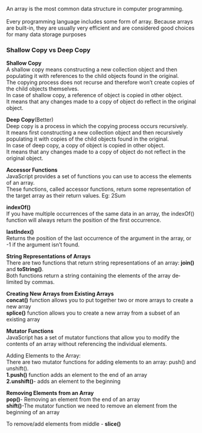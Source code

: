 An array is the most common data structure in computer programming. <br><br>Every programming language includes some form of array. Because arrays are built-in, they are
usually very efficient and are considered good choices for many data storage purposes

### Shallow Copy vs Deep Copy
**Shallow Copy**<br>
A shallow copy means constructing a new collection object and then populating it with references to the child objects found in the original. <br>
The copying process does not recurse and therefore won’t create copies of the child objects themselves.<br> In case of shallow copy, a reference of object is copied in other object. <br>It means that any changes made to a copy of object do reflect in the original object.

**Deep Copy**(Better)<br>
Deep copy is a process in which the copying process occurs recursively. <br>
It means first constructing a new collection object and then recursively populating it with copies of the child objects found in the original. <br>
In case of deep copy, a copy of object is copied in other object. <br>
It means that any changes made to a copy of object do not reflect in the original object.

**Accessor Functions**<br>
JavaScript provides a set of functions you can use to access the elements of an array.<br>
These functions, called accessor functions, return some representation of the target array
as their return values.
Eg: 2Sum

**indexOf()**<br>
If you have multiple occurrences of the same data in an array, the indexOf() function
will always return the position of the first occurrence.

**lastIndex()**<br>
Returns the position of the last occurrence of the argument in the array, or -1
if the argument isn’t found.

**String Representations of Arrays**<br>
There are two functions that return string representations of an array:
**join()** and **toString()**.<br> Both functions return a string containing the elements of the array de‐limited by commas.

**Creating New Arrays from Existing Arrays**<br>
**concat()** function allows you to put together two or more arrays to create a new array<br>
**splice()** function allows you to create a new array from a subset of an existing array

**Mutator Functions**<br>
JavaScript has a set of mutator functions that allow you to modify the contents of an array without referencing the individual elements.

Adding Elements to the Array: <br>
There are two mutator functions for adding elements to an array: push() and unshift(). <br>
**1.push()** function adds an element to the end of an array<br>
**2.unshift()**- adds an element to the beginning



**Removing Elements from an Array**<br>
**pop()**- Removing an element from the end of an array<br>
**shift()**-The mutator function we need to remove an element from the beginning of an array

To remove/add elements from middle - **slice()**
